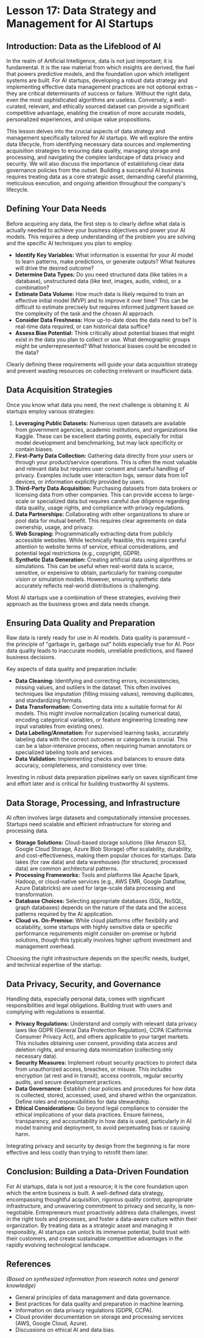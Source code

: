 # Lesson 17: Data Strategy and Management for AI Startups

## Introduction: Data as the Lifeblood of AI

In the realm of Artificial Intelligence, data is not just important; it is fundamental. It is the raw material from which insights are derived, the fuel that powers predictive models, and the foundation upon which intelligent systems are built. For AI startups, developing a robust data strategy and implementing effective data management practices are not optional extras – they are critical determinants of success or failure. Without the right data, even the most sophisticated algorithms are useless. Conversely, a well-curated, relevant, and ethically sourced dataset can provide a significant competitive advantage, enabling the creation of more accurate models, personalized experiences, and unique value propositions.

This lesson delves into the crucial aspects of data strategy and management specifically tailored for AI startups. We will explore the entire data lifecycle, from identifying necessary data sources and implementing acquisition strategies to ensuring data quality, managing storage and processing, and navigating the complex landscape of data privacy and security. We will also discuss the importance of establishing clear data governance policies from the outset. Building a successful AI business requires treating data as a core strategic asset, demanding careful planning, meticulous execution, and ongoing attention throughout the company's lifecycle.

## Defining Your Data Needs

Before acquiring any data, the first step is to clearly define what data is actually needed to achieve your business objectives and power your AI models. This requires a deep understanding of the problem you are solving and the specific AI techniques you plan to employ.

*   **Identify Key Variables:** What information is essential for your AI model to learn patterns, make predictions, or generate outputs? What features will drive the desired outcome?
*   **Determine Data Types:** Do you need structured data (like tables in a database), unstructured data (like text, images, audio, video), or a combination?
*   **Estimate Data Volume:** How much data is likely required to train an effective initial model (MVP) and to improve it over time? This can be difficult to estimate precisely but requires informed judgment based on the complexity of the task and the chosen AI approach.
*   **Consider Data Freshness:** How up-to-date does the data need to be? Is real-time data required, or can historical data suffice?
*   **Assess Bias Potential:** Think critically about potential biases that might exist in the data you plan to collect or use. What demographic groups might be underrepresented? What historical biases could be encoded in the data?

Clearly defining these requirements will guide your data acquisition strategy and prevent wasting resources on collecting irrelevant or insufficient data.

## Data Acquisition Strategies

Once you know what data you need, the next challenge is obtaining it. AI startups employ various strategies:

1.  **Leveraging Public Datasets:** Numerous open datasets are available from government agencies, academic institutions, and organizations like Kaggle. These can be excellent starting points, especially for initial model development and benchmarking, but may lack specificity or contain biases.
2.  **First-Party Data Collection:** Gathering data directly from your users or through your product/service operations. This is often the most valuable and relevant data but requires user consent and careful handling of privacy. Examples include user interaction logs, sensor data from IoT devices, or information explicitly provided by users.
3.  **Third-Party Data Acquisition:** Purchasing datasets from data brokers or licensing data from other companies. This can provide access to large-scale or specialized data but requires careful due diligence regarding data quality, usage rights, and compliance with privacy regulations.
4.  **Data Partnerships:** Collaborating with other organizations to share or pool data for mutual benefit. This requires clear agreements on data ownership, usage, and privacy.
5.  **Web Scraping:** Programmatically extracting data from publicly accessible websites. While technically feasible, this requires careful attention to website terms of service, ethical considerations, and potential legal restrictions (e.g., copyright, GDPR).
6.  **Synthetic Data Generation:** Creating artificial data using algorithms or simulations. This can be useful when real-world data is scarce, sensitive, or expensive to obtain, particularly for training computer vision or simulation models. However, ensuring synthetic data accurately reflects real-world distributions is challenging.

Most AI startups use a combination of these strategies, evolving their approach as the business grows and data needs change.

## Ensuring Data Quality and Preparation

Raw data is rarely ready for use in AI models. Data quality is paramount – the principle of "garbage in, garbage out" holds especially true for AI. Poor data quality leads to inaccurate models, unreliable predictions, and flawed business decisions.

Key aspects of data quality and preparation include:

*   **Data Cleaning:** Identifying and correcting errors, inconsistencies, missing values, and outliers in the dataset. This often involves techniques like imputation (filling missing values), removing duplicates, and standardizing formats.
*   **Data Transformation:** Converting data into a suitable format for AI models. This might involve normalization (scaling numerical data), encoding categorical variables, or feature engineering (creating new input variables from existing ones).
*   **Data Labeling/Annotation:** For supervised learning tasks, accurately labeling data with the correct outcomes or categories is crucial. This can be a labor-intensive process, often requiring human annotators or specialized labeling tools and services.
*   **Data Validation:** Implementing checks and balances to ensure data accuracy, completeness, and consistency over time.

Investing in robust data preparation pipelines early on saves significant time and effort later and is critical for building trustworthy AI systems.

## Data Storage, Processing, and Infrastructure

AI often involves large datasets and computationally intensive processes. Startups need scalable and efficient infrastructure for storing and processing data.

*   **Storage Solutions:** Cloud-based storage solutions (like Amazon S3, Google Cloud Storage, Azure Blob Storage) offer scalability, durability, and cost-effectiveness, making them popular choices for startups. Data lakes (for raw data) and data warehouses (for structured, processed data) are common architectural patterns.
*   **Processing Frameworks:** Tools and platforms like Apache Spark, Hadoop, or cloud-native services (e.g., AWS EMR, Google Dataflow, Azure Databricks) are used for large-scale data processing and transformation.
*   **Database Choices:** Selecting appropriate databases (SQL, NoSQL, graph databases) depends on the nature of the data and the access patterns required by the AI application.
*   **Cloud vs. On-Premise:** While cloud platforms offer flexibility and scalability, some startups with highly sensitive data or specific performance requirements might consider on-premise or hybrid solutions, though this typically involves higher upfront investment and management overhead.

Choosing the right infrastructure depends on the specific needs, budget, and technical expertise of the startup.

## Data Privacy, Security, and Governance

Handling data, especially personal data, comes with significant responsibilities and legal obligations. Building trust with users and complying with regulations is essential.

*   **Privacy Regulations:** Understand and comply with relevant data privacy laws like GDPR (General Data Protection Regulation), CCPA (California Consumer Privacy Act), and others applicable to your target markets. This includes obtaining user consent, providing data access and deletion rights, and ensuring data minimization (collecting only necessary data).
*   **Security Measures:** Implement robust security practices to protect data from unauthorized access, breaches, or misuse. This includes encryption (at rest and in transit), access controls, regular security audits, and secure development practices.
*   **Data Governance:** Establish clear policies and procedures for how data is collected, stored, accessed, used, and shared within the organization. Define roles and responsibilities for data stewardship.
*   **Ethical Considerations:** Go beyond legal compliance to consider the ethical implications of your data practices. Ensure fairness, transparency, and accountability in how data is used, particularly in AI model training and deployment, to avoid perpetuating bias or causing harm.

Integrating privacy and security by design from the beginning is far more effective and less costly than trying to retrofit them later.

## Conclusion: Building a Data-Driven Foundation

For AI startups, data is not just a resource; it is the core foundation upon which the entire business is built. A well-defined data strategy, encompassing thoughtful acquisition, rigorous quality control, appropriate infrastructure, and unwavering commitment to privacy and security, is non-negotiable. Entrepreneurs must proactively address data challenges, invest in the right tools and processes, and foster a data-aware culture within their organization. By treating data as a strategic asset and managing it responsibly, AI startups can unlock its immense potential, build trust with their customers, and create sustainable competitive advantages in the rapidly evolving technological landscape.

## References

*(Based on synthesized information from research notes and general knowledge)*

*   General principles of data management and data governance.
*   Best practices for data quality and preparation in machine learning.
*   Information on data privacy regulations (GDPR, CCPA).
*   Cloud provider documentation on storage and processing services (AWS, Google Cloud, Azure).
*   Discussions on ethical AI and data bias.
